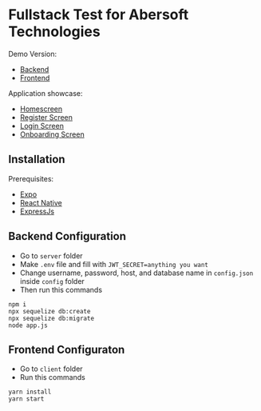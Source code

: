 # Fullstack Test for Abersoft Technologies

Demo Version:
* [Backend](https://morning-sierra-01005.herokuapp.com/)
* [Frontend](https://exp-shell-app-assets.s3.us-west-1.amazonaws.com/android/%40harfialpharaby/fullstack-abersoft-eb15b3c6fd9b4c379e6eb563b1b45e28-signed.apk)

Application showcase:
* [Homescreen](https://github.com/harfialpharaby/abersoft/blob/master/demo/homescreen.jpg)
* [Register Screen](https://github.com/harfialpharaby/abersoft/blob/master/demo/register.jpg)
* [Login Screen](https://github.com/harfialpharaby/abersoft/blob/master/demo/login.jpg)
* [Onboarding Screen](https://github.com/harfialpharaby/abersoft/blob/master/demo/onboarding.jpg)


## Installation
Prerequisites:
* [Expo](https://docs.expo.io/get-started/installation/)
* [React Native](https://reactnative.dev/docs/getting-started)
* [ExpressJs](https://expressjs.com/en/starter/installing.html)

## Backend Configuration
* Go to `server` folder
* Make `.env` file and fill with `JWT_SECRET=anything you want`
* Change username, password, host, and database name in `config.json` inside `config` folder
* Then run this commands

```
npm i
npx sequelize db:create
npx sequelize db:migrate
node app.js
```

## Frontend Configuraton
* Go to `client` folder
* Run this commands
```
yarn install
yarn start
```